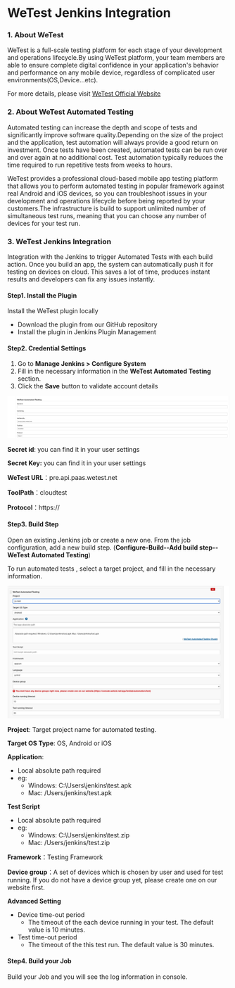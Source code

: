 # WeTest Jenkins Integration

### 1. About WeTest 

WeTest is a full-scale testing platform for each stage of your development and operations lifecycle.By using WeTest platform, your team members are able to ensure complete digital confidence in your application's behavior and performance on any mobile device, regardless of complicated user environments(OS,Device...etc). 

For more details, please visit  [WeTest Official Website](htttp://www.wetest.net)

### 2. About WeTest Automated Testing

Automated testing can increase the depth and scope of tests and significantly improve software quality.Depending on the size of the project and the application, test automation will always provide a good return on investment. Once tests have been created, automated tests can be run over and over again at no additional cost. Test automation typically reduces the time required to run repetitive tests from weeks to hours. 

WeTest provides a professional cloud-based mobile app testing platform that allows you to perform automated testing in popular framework against real Android and iOS devices, so you can troubleshoot issues in your development and operations lifecycle before being reported by your customers.The infrastructure is build to support unlimited number of simultaneous test runs, meaning that you can choose any number of devices for your test run.

### 3. WeTest Jenkins Integration
Integration with the Jenkins to trigger Automated Tests with each build action. Once you build an app, the system can automatically push it for testing on devices on cloud. This saves a lot of time, produces instant results and developers can fix any issues instantly.

#### Step1. Install the Plugin

Install the WeTest plugin locally

* Download the plugin from our GitHub repository
* Install the plugin in Jenkins Plugin Management

#### Step2. Credential Settings

1. Go to **Manage Jenkins > Configure System**
2. Fill in the necessary information in the **WeTest Automated Testing** section. 
3. Click the  **Save** button to validate account details

<img src="./img/auto-test-config.png" alt="alt" style="zoom:;" />

**Secret id**: you can find it in your user settings

**Secret Key:** you can find it in your user settings

**WeTest URL**：pre.api.paas.wetest.net

**ToolPath**：cloudtest

**Protocol**：https:// 

#### Step3. Build Step

Open an existing Jenkins job or create a new one. From the job configuration, add a new build step. (**Configure-Build--Add build step--WeTest Automated Testing**) 

To run automated tests , select a target project, and fill in the necessary information.

![alt](./img/auto-test-build-config.png)

**Project**: Target project name for automated testing.

**Target OS Type**: OS, Android or iOS

**Application**: 

* Local absolute path required
* eg:
  * Windows: C:\Users\jenkins\test.apk
  * Mac: /Users/jenkins/test.apk

**Test Script**

* Local absolute path required
* eg:
  * Windows: C:\Users\jenkins\test.zip 
  * Mac: /Users/jenkins/test.zip

**Framework**：Testing Framework

**Device group**：A set of devices which is chosen by user and used for test running. If you do not have a device group yet, please create one on our website first.

**Advanced Setting**

* Device time-out period
  * The timeout of the each device running in your test. The default value is 10 minutes. 
* Test time-out period
  * The timeout of the this test run. The default value is 30 minutes. 

#### Step4. Build your Job

Build your Job and you will see the log information in console.
